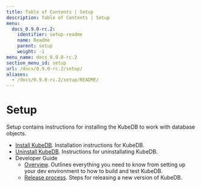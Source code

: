 ```yaml
---
title: Table of Contents | Setup
description: Table of Contents | Setup
menu:
  docs_0.9.0-rc.2:
    identifier: setup-readme
    name: Readme
    parent: setup
    weight: -1
menu_name: docs_0.9.0-rc.2
section_menu_id: setup
url: /docs/0.9.0-rc.2/setup/
aliases:
  - /docs/0.9.0-rc.2/setup/README/
---
```


# Setup

Setup contains instructions for installing the KubeDB to work with database objects.

- [Install KubeDB](/docs/0.9.0-rc.2/setup/install). Installation instructions for KubeDB.
- [Uninstall KubeDB](/docs/0.9.0-rc.2/setup/uninstall). Instructions for uninstallating KubeDB.
- Developer Guide
  - [Overview](/docs/0.9.0-rc.2/setup/developer-guide/overview). Outlines everything you need to know from setting up your dev environment to how to build and test KubeDB.
  - [Release process](/docs/0.9.0-rc.2/setup/developer-guide/release). Steps for releasing a new version of KubeDB.
